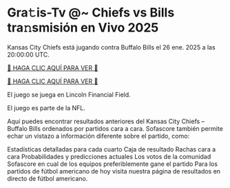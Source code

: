# Gra𝚝is-Tv @~ Chiefs vs Bills tra𝚗smisión en Vivo 2025 #

Kansas City Chiefs está jugando contra Buffalo Bills el 26 ene. 2025 a las 20:00:00 UTC.

[🔴 HAGA CLIC AQUÍ PARA VER 🔴](https://t.co/ZUPoQIJq2w)

[🔴 HAGA CLIC AQUÍ PARA VER 🔴](https://t.co/ZUPoQIJq2w)

El juego se juega en Lincoln Financial Field.

El juego es parte de la NFL.

Aquí puedes encontrar resultados anteriores del Kansas City Chiefs – Buffalo Bills ordenados por partidos cara a cara. Sofascore también permite echar un vistazo a información diferente sobre el partido, como:

Estadísticas detalladas para cada cuarto
Caja de resultado
Rachas cara a cara
Probabilidades y predicciones actuales
Los votos de la comunidad Sofascore en cual de los equipos preferiblemente gane el partido
Para los partidos de fútbol americano de hoy visita nuestra página de resultados en directo de fútbol americano.
